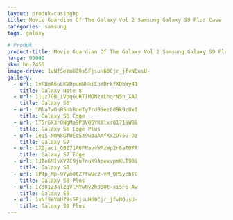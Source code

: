 ```yaml
---
layout: produk-casinghp
title: Movie Guardian Of The Galaxy Vol 2 Samsung Galaxy S9 Plus Case
categories: samsung
tags: galaxy

# Produk
product-title: Movie Guardian Of The Galaxy Vol 2 Samsung Galaxy S9 Plus Case
harga: 90000
sku: hn-2456
image-drive: 1vNfSeYmUZ9s5FjsuH60Cjr_jfvNQusU-
gallery:
  - url: 1vFBmA6uLKVDpunNHkiEnYDrkfXDbWy41
    title: Galaxy Note 8
  - url: 11Uz7GB_iVpqGURTIMONzYLhqrN5n_XA7
    title: Galaxy S6
  - url: 1Mla7wOsBSnhBneTy7rdB9ez8d9k9zUxI
    title: Galaxy S6 Edge
  - url: 1T5r6X3rONgMa9P3VO5YK8lxsQ171NWBl
    title: Galaxy S6 Edge Plus
  - url: 1eq5-N0WkGfWEqSz9w3aAAfKxZD75U-Dz
    title: Galaxy S7
  - url: 1X1jac1_QBZ71A6FNavvWPzWp2r8aTOFR
    title: Galaxy S7 Edge
  - url: 1JTo6MIvXY7C9ju7nuX9ApexvpmKLT90i
    title: Galaxy S8
  - url: 1P4p_Mp-9Yym8tZ7twUc2-vM_QP5ycbTC
    title: Galaxy S8 Plus
  - url: 1c30123alZqVlMYwNy2h9B0t-xi5F6-Aw
    title: Galaxy S9
  - url: 1vNfSeYmUZ9s5FjsuH60Cjr_jfvNQusU-
    title: Galaxy S9 Plus
---
```

